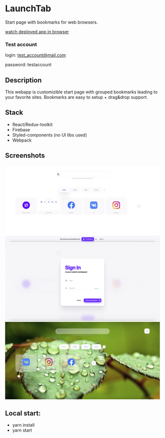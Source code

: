 # LaunchTab

Start page with bookmarks for web browsers.

[watch deployed app in browser](https://launchtab-81b06.web.app)

### Test account

login: test_account@mail.com

password: testaccount

## Description

This webapp is customizible start page with grouped bookmarks leading to your favorite sites.
Bookmarks are easy to setup + drag&drop support.

## Stack

- React/Redux-toolkit
- Firebase
- Styled-components (no UI libs used)
- Webpack

## Screenshots

<div align="center">
  <img src="/screens/image1.jpg">
  <img src="/screens/image2.jpg">
  <img src="/screens/image3.jpg">
</div>

## Local start:

- yarn install
- yarn start
